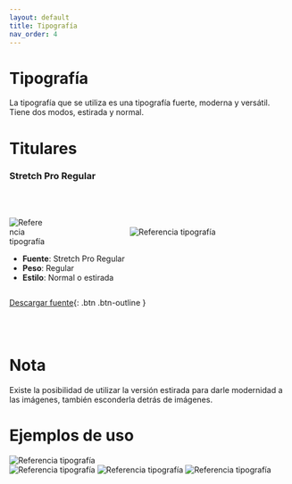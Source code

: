 ```yaml
---
layout: default
title: Tipografía
nav_order: 4
---
```

# Tipografía 

La tipografía que se utiliza es una tipografía fuerte, moderna y versátil. Tiene dos modos, estirada y normal.

# Titulares

### Stretch Pro Regular
<br><br>

<div style="display:flex;flex-direction:row;flex-wrap:wrap;justify-content:space-between;align-items:center">
<div style="width:13%">
<img src="../../assets/images/aa-fuente-stretch.png" alt="Referencia tipografía"/>
</div>
<div style="width:54%;overflow-wrap: anywhere;padding: 1rem;">
<img src="../../assets/images/fuente-stretch.png" alt="Referencia tipografía"/>
</div>
<div style="width:100%">
<ul>
<li><strong>Fuente</strong>: Stretch Pro Regular</li>
<li><strong>Peso</strong>: Regular</li>
<li><strong>Estilo</strong>: Normal o estirada</li>
</ul>
</div>
</div>

[Descargar fuente](https://drive.google.com/uc?export=download&id=1soq7QRpwMWOqOhfU1zDRL2LxRi9IwfS2){: .btn .btn-outline }


<br><br>

# Nota
Existe la posibilidad de utilizar la versión estirada para darle modernidad a las imágenes, también esconderla detrás de imágenes.

# Ejemplos de uso
<img src="../../assets/images/refe-typo-1.jpg" alt="Referencia tipografía"/>

<br>

<img src="../../assets/images/refe-typo-2.jpg" alt="Referencia tipografía"/>

<img src="../../assets/images/refe-typo-3.jpg" alt="Referencia tipografía"/>


<img src="../../assets/images/refe-typo-4.jpg" alt="Referencia tipografía"/>